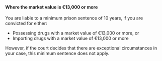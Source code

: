 ####  **Where the market value is €13,000 or more**

You are liable to a minimum prison sentence of 10 years, if you are convicted
for either:

  * Possessing drugs with a market value of €13,000 or more, or 
  * Importing drugs with a market value of €13,000 or more 

However, if the court decides that there are exceptional circumstances in your
case, this minimum sentence does not apply.
